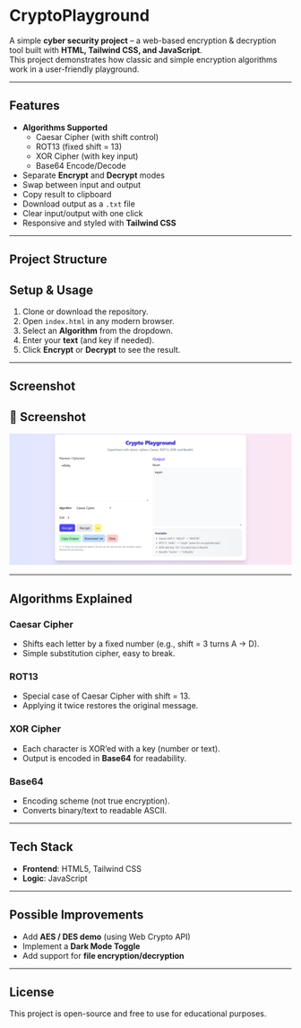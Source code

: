 # CryptoPlayground  

A simple **cyber security project** – a web-based encryption & decryption tool built with **HTML, Tailwind CSS, and JavaScript**.  
This project demonstrates how classic and simple encryption algorithms work in a user-friendly playground.  

---

## Features
- **Algorithms Supported**
  - Caesar Cipher (with shift control)
  - ROT13 (fixed shift = 13)
  - XOR Cipher (with key input)
  - Base64 Encode/Decode
- Separate **Encrypt** and **Decrypt** modes
- Swap between input and output
- Copy result to clipboard
- Download output as a `.txt` file
- Clear input/output with one click
- Responsive and styled with **Tailwind CSS**

---

## Project Structure
## Setup & Usage
1. Clone or download the repository.
2. Open `index.html` in any modern browser.
3. Select an **Algorithm** from the dropdown.
4. Enter your **text** (and key if needed).
5. Click **Encrypt** or **Decrypt** to see the result.

---

## Screenshot

  ## 📸 Screenshot

![Crypto Playground Screenshot](assets/screenshot.png)


---

## Algorithms Explained
### Caesar Cipher  
- Shifts each letter by a fixed number (e.g., shift = 3 turns A → D).  
- Simple substitution cipher, easy to break.  

### ROT13  
- Special case of Caesar Cipher with shift = 13.  
- Applying it twice restores the original message.  

### XOR Cipher  
- Each character is XOR’ed with a key (number or text).  
- Output is encoded in **Base64** for readability.  

### Base64  
- Encoding scheme (not true encryption).  
- Converts binary/text to readable ASCII.  

---

## Tech Stack
- **Frontend**: HTML5, Tailwind CSS
- **Logic**: JavaScript

---

## Possible Improvements
- Add **AES / DES demo** (using Web Crypto API)  
- Implement a **Dark Mode Toggle**  
- Add support for **file encryption/decryption**  

---

## License
This project is open-source and free to use for educational purposes.  
